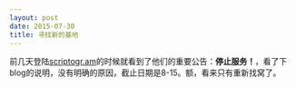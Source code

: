 ```yaml
--- 
layout: post
date: 2015-07-30  
title: 寻找新的基地  
--- 
```


前几天登陆[scriptogr.am](http://scriptogr.am)的时候就看到了他们的重要公告：**停止服务！**，看了下blog的说明，没有明确的原因，截止日期是8-15。额，看来只有重新找窝了。




